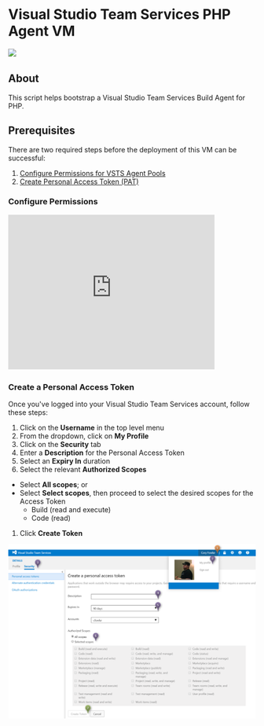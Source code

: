 # Visual Studio Team Services PHP Agent VM

<a href="https://portal.azure.com/#create/Microsoft.Template/uri/https%3A%2F%2Fraw.githubusercontent.com%2FSyntaxC4-MSFT%2FVSTS-PHPAgent%2Fmaster%2Fazuredeploy.json" target="_blank">
    <img src="http://azuredeploy.net/deploybutton.png"/>
</a>

## About

This script helps bootstrap a Visual Studio Team Services Build Agent for PHP.

## Prerequisites

There are two required steps before the deployment of this VM can be successful:

1. [Configure Permissions for VSTS Agent Pools](configure-permissions)
1. [Create Personal Access Token (PAT)](create-a-personal-access-token)

### Configure Permissions

<iframe width="420" height="315" src="https://www.youtube.com/embed/VgRpl67nOKU" frameborder="0" allowfullscreen></iframe>

### Create a Personal Access Token

Once you've logged into your Visual Studio Team Services account, follow these steps:

1. Click on the **Username** in the top level menu
1. From the dropdown, click on **My Profile**
1. Click on the **Security** tab
1. Enter a **Description** for the Personal Access Token
1. Select an **Expiry In** duration
1. Select the relevant **Authorized Scopes**  
  * Select **All scopes**; or
  * Select **Select scopes**, then proceed to select the desired scopes for the Access Token  
    * Build (read and execute)
    * Code (read)
1. Click **Create Token**

![How to Create a Personal Access Token (PAT)](./media/how-to-create-a-personal-access-token.png)